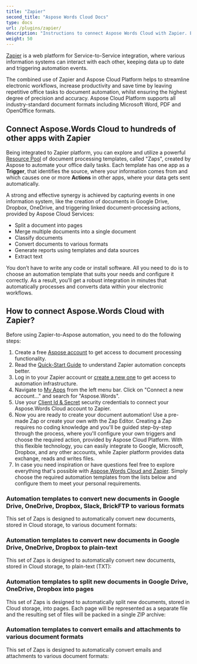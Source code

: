 ```yaml
---
title: "Zapier"
second_title: "Aspose Words Cloud Docs"
type: docs
url: /plugins/zapier/
description: "Instructions to connect Aspose Words Cloud with Zapier. Easily save hours of work with Zapier-to-Aspose document automation."
weight: 50
---
```


[Zapier](https://zapier.com/apps/asposewords/integrations) is a web platform for Service-to-Service integration, where various information systems can interact with each other, keeping data up to date and triggering automation events.

The combined use of  Zapier and Aspose Cloud Platform helps to streamline electronic workflows, increase productivity and save time by leaving repetitive office tasks to document automation, whilst ensuring the highest degree of precision and accuracy. Aspose Cloud Platform supports all industry-standard document formats including Microsoft Word, PDF and OpenOffice formats.

## Connect Aspose.Words Cloud to hundreds of other apps with Zapier

Being integrated to Zapier platform, you can explore and utilize a powerful [Resource Pool](https://zapier.com/apps/asposewords/integrations) of document processing templates, called "Zaps", created by Aspose to automate your office daily tasks. Each template has one app as a **Trigger**, that identifies the source, where your information comes from and which causes one or more **Actions** in other apps, where your data gets sent automatically. 

A strong and effective synergy is achieved by capturing events in one information system, like the creation of documents in Google Drive, Dropbox, OneDrive, and triggering linked document-processing actions, provided by Aspose Cloud Services:

- Split a document into pages
- Merge multiple documents into a single document
- Classify documents
- Convert documents to various formats
- Generate reports using templates and data sources
- Extract text

You don’t have to write any code or install software. All you need to do is to choose an automation template that suits your needs and configure it correctly. As a result, you’ll get a robust integration in minutes that automatically processes and converts data within your electronic workflows.

## How to connect Aspose.Words Cloud with Zapier?

Before using Zapier-to-Aspose automation, you need to do the following steps:
1. Create a free [Aspose account](https://dashboard.aspose.cloud/#/) to get access to document processing functionality.
2. Read the [Quick-Start Guide](https://zapier.com/learn/zapier-quick-start-guide/) to understand Zapier automation concepts better.
3. Log in to your Zapier account or [create a new one](https://zapier.com/sign-up/) to get access to automation infrastructure.
4. Navigate to [My Apps](https://zapier.com/app/connections) from the left menu bar. Click on "Connect a new account..." and search for "Aspose.Words".
5. Use your [Client Id & Secret](https://docs.aspose.cloud/words/getting-started/quickstart/#get-your-security-credentials-client-id--secret) security credentials to connect your Aspose.Words Cloud account to Zapier.
6. Now you are ready to create your document automation! Use a pre-made Zap or create your own with the Zap Editor. Creating a Zap requires no coding knowledge and you'll be guided step-by-step through the process, where you'll configure your own triggers and choose the required action, provided by Aspose Cloud Platform. With this flexible technology, you can easily integrate to Google, Microsoft, Dropbox, and any other accounts, while Zapier platform provides data exchange, reads and writes files.
7. In case you need inspiration or have questions feel free to explore everything that's possible with [Aspose.Words Cloud and Zapier](https://zapier.com/apps/asposewords/integrations). Simply choose the required automation templates from the lists below and configure them to meet your personal requirements.

### Automation templates to convert new documents in Google Drive, OneDrive, Dropbox, Slack, BrickFTP to various formats

This set of Zaps is designed to automatically convert new documents, stored in Cloud storage, to various document formats:

<script src="https://zapier.com/zapbook/embed/widget.js?inheritFont=true&buttonColor=%233176d9&guided_zaps=407472,407473,407482,407486,407484"></script>

### Automation templates to convert new documents in Google Drive, OneDrive, Dropbox to plain-text

This set of Zaps is designed to automatically convert new documents, stored in Cloud storage, to plain-text (TXT):

<script src="https://zapier.com/zapbook/embed/widget.js?inheritFont=true&buttonColor=%233176d9&guided_zaps=407498,407500,407492"></script>

### Automation templates to split new documents in Google Drive, OneDrive, Dropbox into pages

This set of Zaps is designed to automatically split new documents, stored in Cloud storage, into pages. Each page will be represented as a separate file and the resulting set of files will be packed in a single ZIP archive:

<script src="https://zapier.com/zapbook/embed/widget.js?inheritFont=true&buttonColor=%233176d9&guided_zaps=407481,407489,407478"></script>

### Automation templates to convert emails and attachments to various document formats

This set of Zaps is designed to automatically convert emails and attachments to various document formats:

<script src="https://zapier.com/zapbook/embed/widget.js?inheritFont=true&buttonColor=%233176d9&guided_zaps=407475"></script>